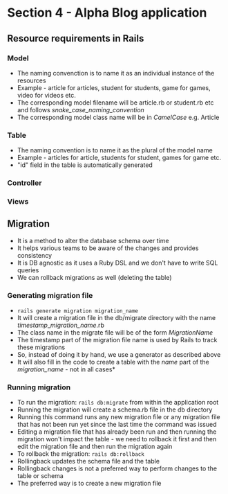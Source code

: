 # Section 4 - Alpha Blog application
## Resource requirements in Rails
### Model
- The naming convenction is to name it as an individual instance of the resources 
- Example - article for articles, student for students, game for games, video for videos etc. 
- The corresponding model filename will be article.rb or student.rb etc and follows *snake_case_naming_convention*
- The corresponding model class name will be in *CamelCase* e.g. Article

### Table 
- The naming convention is to name it as the plural of the model name
- Example - articles for article, students for student, games for game etc.
- "id" field in the table is automatically generated 

### Controller 


### Views

## Migration
- It is a method to alter the database schema over time
- It helps various teams to be aware of the changes and provides consistency
- It is DB agnostic as it uses a Ruby DSL and we don't have to write SQL queries
- We can rollback migrations as well (deleting the table) 

### Generating migration file
- `rails generate migration migration_name`
- It will create a migration file in the db/migrate directory with the name *timestamp*\_*migration\_name*.rb
- The class name in the migrate file will be of the form *MigrationName*
- The timestamp part of the migration file name is used by Rails to track these migrations
- So, instead of doing it by hand, we use a generator as described above
- It will also fill in the code to create a table with the *name* part of the *migration\_name* - not in all cases\*

### Running migration
- To run the migration: `rails db:migrate` from within the application root
- Running the migration will create a schema.rb file in the db directory
- Running this command runs any new migration file or any migration file that has not been run yet since the last time the command was issued
- Editing a migration file that has already been run and then running the migration won't impact the table - we need to rollback it first and then edit the migration file and then run the migration again
- To rollback the migration: `rails db:rollback` 
- Rollingback updates the schema file and the table
- Rollingback changes is not a preferred way to perform changes to the table or schema
- The preferred way is to create a new migration file
